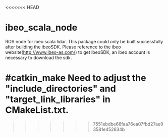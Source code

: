 <<<<<<< HEAD
# ibeo_scala_node
ROS node for ibeo scala lidar.
This package could only be built successfully after building the ibeoSDK.
Please reference to the ibeo website(http://www.ibeo-as.com/) to get ibeoSDK, an ibeo account is necessary to download the sdk. 

#catkin_make
Need to adjust the "include_directories" and "target_link_libraries" in CMakeList.txt.
=======
>>>>>>> 7551ebdbe66faa76ea07fbd27ae93581e452634b

